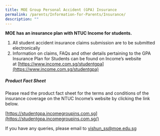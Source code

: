 ```yaml
---
title: MOE Group Personal Accident (GPA) Insurance
permalink: /parents/Information-for-Parents/Insurance/
description: ""
---
```

**MOE has an insurance plan with NTUC Income for students.**

  
1. All student accident insurance claims submission are to be submitted electronically
2. Information on claims, FAQs and other details pertaining to the GPA Insurance Plan for Students can be found on Income’s website at [https://www.income.com.sg/studentgpa](https://www.income.com.sg/studentgpa)

  
##### Product Fact Sheet

Please read the product fact sheet for the terms and conditions of the insurance coverage on the NTUC Income’s website by clicking the link below.
 

[https://studentgpa.incomegroupins.com.sg](https://studentgpa.incomegroupins.com.sg/)

  

If you have any queries, please email to [yishun\_ss@moe.edu.sg](mailto:yishun_ss@moe.edu.sg)